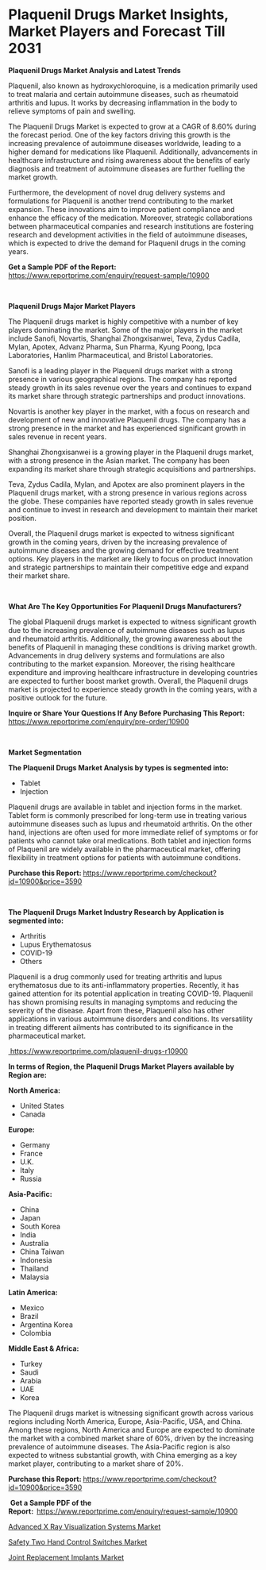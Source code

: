 <p><h1>Plaquenil Drugs Market Insights, Market Players and Forecast Till 2031</h1></p><p><strong>Plaquenil Drugs Market Analysis and Latest Trends</strong></p>
<p><p>Plaquenil, also known as hydroxychloroquine, is a medication primarily used to treat malaria and certain autoimmune diseases, such as rheumatoid arthritis and lupus. It works by decreasing inflammation in the body to relieve symptoms of pain and swelling.</p><p>The Plaquenil Drugs Market is expected to grow at a CAGR of 8.60% during the forecast period. One of the key factors driving this growth is the increasing prevalence of autoimmune diseases worldwide, leading to a higher demand for medications like Plaquenil. Additionally, advancements in healthcare infrastructure and rising awareness about the benefits of early diagnosis and treatment of autoimmune diseases are further fuelling the market growth.</p><p>Furthermore, the development of novel drug delivery systems and formulations for Plaquenil is another trend contributing to the market expansion. These innovations aim to improve patient compliance and enhance the efficacy of the medication. Moreover, strategic collaborations between pharmaceutical companies and research institutions are fostering research and development activities in the field of autoimmune diseases, which is expected to drive the demand for Plaquenil drugs in the coming years.</p></p>
<p><strong>Get a Sample PDF of the Report:&nbsp;</strong> <a href="https://www.reportprime.com/enquiry/request-sample/10900">https://www.reportprime.com/enquiry/request-sample/10900</a></p>
<p>&nbsp;</p>
<p><strong>Plaquenil Drugs Major Market Players</strong></p>
<p><p>The Plaquenil drugs market is highly competitive with a number of key players dominating the market. Some of the major players in the market include Sanofi, Novartis, Shanghai Zhongxisanwei, Teva, Zydus Cadila, Mylan, Apotex, Advanz Pharma, Sun Pharma, Kyung Poong, Ipca Laboratories, Hanlim Pharmaceutical, and Bristol Laboratories.</p><p>Sanofi is a leading player in the Plaquenil drugs market with a strong presence in various geographical regions. The company has reported steady growth in its sales revenue over the years and continues to expand its market share through strategic partnerships and product innovations.</p><p>Novartis is another key player in the market, with a focus on research and development of new and innovative Plaquenil drugs. The company has a strong presence in the market and has experienced significant growth in sales revenue in recent years.</p><p>Shanghai Zhongxisanwei is a growing player in the Plaquenil drugs market, with a strong presence in the Asian market. The company has been expanding its market share through strategic acquisitions and partnerships.</p><p>Teva, Zydus Cadila, Mylan, and Apotex are also prominent players in the Plaquenil drugs market, with a strong presence in various regions across the globe. These companies have reported steady growth in sales revenue and continue to invest in research and development to maintain their market position.</p><p>Overall, the Plaquenil drugs market is expected to witness significant growth in the coming years, driven by the increasing prevalence of autoimmune diseases and the growing demand for effective treatment options. Key players in the market are likely to focus on product innovation and strategic partnerships to maintain their competitive edge and expand their market share.</p></p>
<p>&nbsp;</p>
<p><strong>What Are The Key Opportunities For Plaquenil Drugs Manufacturers?</strong></p>
<p><p>The global Plaquenil drugs market is expected to witness significant growth due to the increasing prevalence of autoimmune diseases such as lupus and rheumatoid arthritis. Additionally, the growing awareness about the benefits of Plaquenil in managing these conditions is driving market growth. Advancements in drug delivery systems and formulations are also contributing to the market expansion. Moreover, the rising healthcare expenditure and improving healthcare infrastructure in developing countries are expected to further boost market growth. Overall, the Plaquenil drugs market is projected to experience steady growth in the coming years, with a positive outlook for the future.</p></p>
<p><strong>Inquire or Share Your Questions If Any Before Purchasing This Report:</strong> <a href="https://www.reportprime.com/enquiry/pre-order/10900">https://www.reportprime.com/enquiry/pre-order/10900</a></p>
<p>&nbsp;</p>
<p><strong>Market Segmentation</strong></p>
<p><strong>The Plaquenil Drugs Market Analysis by types is segmented into:</strong></p>
<p><ul><li>Tablet</li><li>Injection</li></ul></p>
<p><p>Plaquenil drugs are available in tablet and injection forms in the market. Tablet form is commonly prescribed for long-term use in treating various autoimmune diseases such as lupus and rheumatoid arthritis. On the other hand, injections are often used for more immediate relief of symptoms or for patients who cannot take oral medications. Both tablet and injection forms of Plaquenil are widely available in the pharmaceutical market, offering flexibility in treatment options for patients with autoimmune conditions.</p></p>
<p><strong>Purchase this Report:&nbsp;</strong><a href="https://www.reportprime.com/checkout?id=10900&price=3590">https://www.reportprime.com/checkout?id=10900&price=3590</a></p>
<p>&nbsp;</p>
<p><strong>The Plaquenil Drugs Market Industry Research by Application is segmented into:</strong></p>
<p><ul><li>Arthritis</li><li>Lupus Erythematosus</li><li>COVID-19</li><li>Others</li></ul></p>
<p><p>Plaquenil is a drug commonly used for treating arthritis and lupus erythematosus due to its anti-inflammatory properties. Recently, it has gained attention for its potential application in treating COVID-19. Plaquenil has shown promising results in managing symptoms and reducing the severity of the disease. Apart from these, Plaquenil also has other applications in various autoimmune disorders and conditions. Its versatility in treating different ailments has contributed to its significance in the pharmaceutical market.</p></p>
<p><a href="https://www.reportprime.com/plaquenil-drugs-r10900">&nbsp;https://www.reportprime.com/plaquenil-drugs-r10900</a></p>
<p><strong>In terms of Region, the Plaquenil Drugs Market Players available by Region are:</strong></p>
<p>
    <p> <strong> North America: </strong>
        <ul>
            <li>United States</li>
            <li>Canada</li>
        </ul>
        </p> 
    <p> <strong> Europe: </strong>
        <ul>
            <li>Germany</li>
            <li>France</li>
            <li>U.K.</li>
            <li>Italy</li>
            <li>Russia</li>
        </ul>
        </p> 
    <p> <strong> Asia-Pacific: </strong>
        <ul>
            <li>China</li>
            <li>Japan</li>
            <li>South Korea</li>
            <li>India</li>
            <li>Australia</li>
            <li>China Taiwan</li>
            <li>Indonesia</li>
            <li>Thailand</li>
            <li>Malaysia</li>
        </ul>
        </p> 
    <p> <strong> Latin America: </strong>
        <ul>
            <li>Mexico</li>
            <li>Brazil</li>
            <li>Argentina Korea</li>
            <li>Colombia</li>
        </ul>
        </p> 
    <p> <strong> Middle East & Africa: </strong>
        <ul>
            <li>Turkey</li>
            <li>Saudi</li>
            <li>Arabia</li>
            <li>UAE</li>
            <li>Korea</li>
        </ul>
    </p>
    </p>
<p><p>The Plaquenil drugs market is witnessing significant growth across various regions including North America, Europe, Asia-Pacific, USA, and China. Among these regions, North America and Europe are expected to dominate the market with a combined market share of 60%, driven by the increasing prevalence of autoimmune diseases. The Asia-Pacific region is also expected to witness substantial growth, with China emerging as a key market player, contributing to a market share of 20%.</p></p>
<p><strong>Purchase this Report: </strong><a href="https://www.reportprime.com/checkout?id=10900&price=3590">https://www.reportprime.com/checkout?id=10900&price=3590</a></p>
<p>&nbsp;<strong>Get a Sample PDF of the Report:&nbsp;&nbsp;</strong><a href="https://www.reportprime.com/enquiry/request-sample/10900">https://www.reportprime.com/enquiry/request-sample/10900</a></p>
<p><strong></strong></p>
<p><p><a href="https://github.com/Sinjinluong3e0awx2m195k76/Market-Research-Report-List-2/blob/main/advanced-x-ray-visualization-systems-market.md">Advanced X Ray Visualization Systems Market</a></p><p><a href="https://eight-handstand-8fb.notion.site/Safety-Two-Hand-Control-Switches-Market-Analysis-and-Sze-Forecasted-for-period-from-2024-to-2031-20841a819a324a26995770026bfa64ec">Safety Two Hand Control Switches Market</a></p><p><a href="https://github.com/CliffMedina6/Market-Research-Report-List-4/blob/main/joint-replacement-implants-market.md">Joint Replacement Implants Market</a></p></p>
